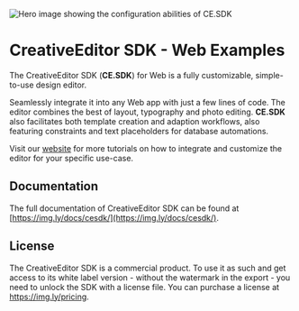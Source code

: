 ![Hero image showing the configuration abilities of CE.SDK](https://img.ly/static/cesdk_release_header.png)

# CreativeEditor SDK - Web Examples

The CreativeEditor SDK (**CE.SDK**) for Web is a fully customizable, simple-to-use design editor. 

Seamlessly integrate it into any Web app with just a few lines of code. The editor combines the best of layout, typography and photo editing. **CE.SDK** also facilitates both template creation and adaption workflows, also featuring constraints and text placeholders for database automations.

Visit our [website](https://img.ly) for more tutorials on how to integrate and customize the editor for your specific use-case.

## Documentation
The full documentation of CreativeEditor SDK can be found at
[https://img.ly/docs/cesdk/](https://img.ly/docs/cesdk/).

## License

 The CreativeEditor SDK is a commercial product. To use it as such and get access to its white label version - without the watermark in the export - you need to unlock the SDK with a license file. You can purchase a license at https://img.ly/pricing.       
